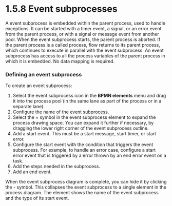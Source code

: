 # 1.5.8 Event subprocesses

A event subprocess is embedded within the parent process, used to handle exceptions. It can be started with a timer event, a signal,
or an error event from the parent process, or with a signal or message event from another pool. 
When the event subprocess starts, the parent process is aborted. If the parent
process is a called process, flow returns to its parent process, which continues to execute in parallel with the event subprocess. 
An event subprocess has access to all the process variables of the parent process in which it is embedded. No data mapping is required.




### Defining an event subprocess


To create an event subprocess:


1. Select the event subprocess icon in the **BPMN elements** menu and drag it into the process pool (in the same lane as part of the process or in a separate lane).
2. Configure the name of the event subprocess. 
3. Select the + symbol in the event subprocess element to expand the process drawing space. You can expand it further if necessary, by dragging the lower right corner of the event subprocess outline.
4. Add a start event. This must be a start message, start timer, or start error.
5. Configure the start event with the condition that triggers the event subprocess. 
For example, to handle an error case, configure a start error event that is triggered by a error thrown by an end error event on a task.
6. Add the steps needed in the subprocess.
7. Add an end event.

When the event subprocess diagram is complete, you can hide it by clicking the - symbol. This collapses the event subprocess to a single element in the process diagram.
The element shows the name of the event subprocess and the type of its start event.